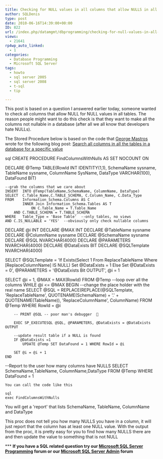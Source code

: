 ```yaml
---
title: Checking for NULL values in all columns that allow NULLS in all the tables
author: SQLDenis
type: post
date: 2010-06-16T14:39:00+00:00
ID: 822
url: /index.php/datamgmt/dbprogramming/checking-for-null-values-in-all-columns/
views:
  - 21641
rp4wp_auto_linked:
  - 1
categories:
  - Database Programming
  - Microsoft SQL Server
tags:
  - howto
  - sql server 2005
  - sql server 2008
  - t-sql
  - tip

---
```

This post is based on a question I answered earlier today, someone wanted to check all columns that allow NULL for NULL values in all tables. The reason people might want to do this check is that they want to make all the columns not nullable in a database (after all we all know that developers hate NULLs). 

The Stored Procedure below is based on the code that [George Mastros][1] wrote for the following blog post: [Search all columns in all the tables in a database for a specific value][2]

sql
CREATE PROCEDURE FindColumnsWithNulls
AS
SET NOCOUNT ON
 
DECLARE @Temp TABLE(RowId INT IDENTITY(1,1), 
                    SchemaName sysname, 
                    TableName sysname, 
                    ColumnName SysName, 
                    DataType VARCHAR(100), 
                    DataFound BIT)
 
    --grab the columns that we care about
    INSERT  INTO @Temp(TableName,SchemaName, ColumnName, DataType)
    SELECT  C.Table_Name,C.TABLE_SCHEMA, C.Column_Name, C.Data_Type
    FROM    Information_Schema.Columns AS C
            INNER Join Information_Schema.Tables AS T
                ON C.Table_Name = T.Table_Name
        AND C.TABLE_SCHEMA = T.TABLE_SCHEMA
    WHERE   Table_Type = 'Base Table'  --only tables, no views
    AND C.IS_NULLABLE = 'YES'  --obviously only check nullable columns
            
 
 
DECLARE @i INT
DECLARE @MAX INT
DECLARE @TableName sysname
DECLARE @ColumnName sysname
DECLARE @SchemaName sysname
DECLARE @SQL NVARCHAR(4000)
DECLARE @PARAMETERS NVARCHAR(4000)
DECLARE @DataExists BIT
DECLARE @SQLTemplate NVARCHAR(4000)
 
SELECT  @SQLTemplate = 'If Exists(Select 1
                                          From   ReplaceTableName
                                          Where  [ReplaceColumnName] IS NULL)
                                     Set @DataExists = 1
                                 Else
                                     Set @DataExists = 0',
        @PARAMETERS = '@DataExists Bit OUTPUT',
        @i = 1
 
SELECT @i = 1, @MAX = MAX(RowId)
FROM   @Temp
 --loop over all the columns 
WHILE @i <= @MAX
    BEGIN
        --change the place holder with the real name 
        SELECT  @SQL = REPLACE(REPLACE(@SQLTemplate, 'ReplaceTableName', 
                       QUOTENAME(SchemaName) + '.' + 
                       QUOTENAME(TableName)), 'ReplaceColumnName', ColumnName)
        FROM    @Temp
        WHERE   RowId = @i
 
 
        -- PRINT @SQL -- poor man's debugger  🙂

        EXEC SP_EXECUTESQL @SQL, @PARAMETERS, @DataExists = @DataExists OUTPUT
 
        --update result table if a NULL is found
        IF @DataExists =1
            UPDATE @Temp SET DataFound = 1 WHERE RowId = @i
 
        SET @i = @i + 1
    END
 
--Report to the user how many columns have NULLS
SELECT  SchemaName,TableName, ColumnName,DataType
FROM    @Temp
WHERE   DataFound = 1
```
You can call the code like this

sql
exec FindColumnsWithNulls
```

You will get a 'report' that lists SchemaName, TableName, ColumnName and DataType

This proc does not tell you how many NULLS you have in a column, it will just report that the column has at least one NULL value. With the output from the proc, it is pretty easy for you to find how many NULLS there are and then update the value to something that is not NULL

\*** **If you have a SQL related question try our [Microsoft SQL Server Programming][3] forum or our [Microsoft SQL Server Admin][4] forum**<ins></ins>

 [1]: /index.php/All/?disp=authdir&author=10
 [2]: /index.php/DataMgmt/DataDesign/the-ten-most-asked-sql-server-questions--1#2
 [3]: http://forum.ltd.local/viewforum.php?f=17
 [4]: http://forum.ltd.local/viewforum.php?f=22